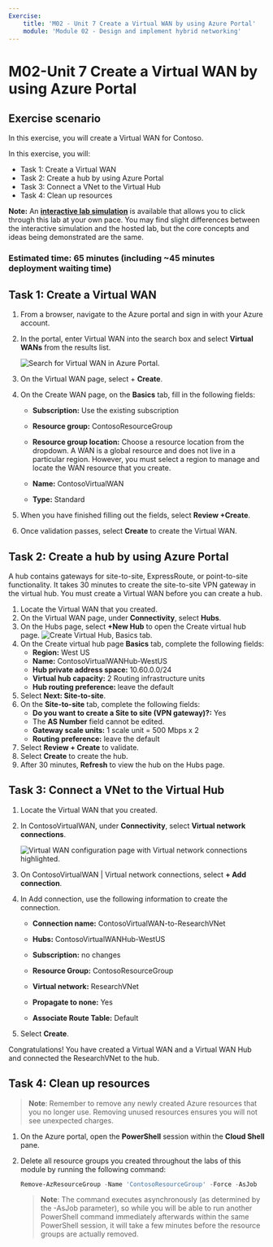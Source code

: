 ```yaml
---
Exercise:
    title: 'M02 - Unit 7 Create a Virtual WAN by using Azure Portal'
    module: 'Module 02 - Design and implement hybrid networking'
---
```


# M02-Unit 7 Create a Virtual WAN by using Azure Portal

## Exercise scenario

In this exercise, you will create a Virtual WAN for Contoso.

In this exercise, you will:

+ Task 1: Create a Virtual WAN
+ Task 2: Create a hub by using Azure Portal
+ Task 3: Connect a VNet to the Virtual Hub
+ Task 4: Clean up resources

**Note:** An **[interactive lab simulation](https://mslabs.cloudguides.com/guides/AZ-700%20Lab%20Simulation%20-%20Create%20a%20virtual%20WAN%20using%20the%20Azure%20portal)** is available that allows you to click through this lab at your own pace. You may find slight differences between the interactive simulation and the hosted lab, but the core concepts and ideas being demonstrated are the same.

### Estimated time: 65 minutes (including ~45 minutes deployment waiting time)

## Task 1: Create a Virtual WAN

1. From a browser, navigate to the Azure portal and sign in with your Azure account.

1. In the portal, enter Virtual WAN into the search box and select **Virtual WANs** from the results list.

   ![Search for Virtual WAN in Azure Portal.](../media/search-for-virtual-wan.png)

1. On the Virtual WAN page, select + **Create**.

1. On the Create WAN page, on the **Basics** tab, fill in the following fields:

   + **Subscription:** Use the existing subscription

   + **Resource group:** ContosoResourceGroup

   + **Resource group location:** Choose a resource location from the dropdown. A WAN is a global resource and does not live in a particular region. However, you must select a region to manage and locate the WAN resource that you create.

   + **Name:** ContosoVirtualWAN

   + **Type:** Standard

1. When you have finished filling out the fields, select **Review +Create**.

1. Once validation passes, select **Create** to create the Virtual WAN.

## Task 2: Create a hub by using Azure Portal

A hub contains gateways for site-to-site, ExpressRoute, or point-to-site functionality. It takes 30 minutes to create the site-to-site VPN gateway in the virtual hub. You must create a Virtual WAN before you can create a hub.

1. Locate the Virtual WAN that you created.
1. On the Virtual WAN page, under **Connectivity**, select **Hubs**.
1. On the Hubs page, select **+New Hub** to open the Create virtual hub page.
   ![Create Virtual Hub, Basics tab.](../media/create-vwan-hub.png)
1. On the Create virtual hub page **Basics** tab, complete the following fields:
   + **Region:** West US
   + **Name:** ContosoVirtualWANHub-WestUS
   + **Hub private address space:** 10.60.0.0/24
   + **Virtual hub capacity:** 2 Routing infrastructure units
   + **Hub routing preference:** leave the default
1. Select **Next: Site-to-site**.
1. On the **Site-to-site** tab, complete the following fields:
   + **Do you want to create a Site to site (VPN gateway)?:** Yes
   + The **AS Number** field cannot be edited.
   + **Gateway scale units:** 1 scale unit = 500 Mbps x 2
   + **Routing preference:** leave the default
1. Select **Review + Create** to validate.
1. Select **Create** to create the hub.
1. After 30 minutes, **Refresh** to view the hub on the Hubs page.

## Task 3: Connect a VNet to the Virtual Hub

1. Locate the Virtual WAN that you created.

1. In ContosoVirtualWAN, under **Connectivity**, select **Virtual network connections**.

   ![Virtual WAN configuration page with Virtual network connections highlighted.](../media/connect-vnet-to-virtual-hub.png)

1. On ContosoVirtualWAN | Virtual network connections, select **+ Add connection**.

1. In Add connection, use the following information to create the connection.

   + **Connection name:** ContosoVirtualWAN-to-ResearchVNet

   + **Hubs:** ContosoVirtualWANHub-WestUS

   + **Subscription:** no changes

   + **Resource Group:** ContosoResourceGroup

   + **Virtual network:** ResearchVNet

   + **Propagate to none:** Yes

   + **Associate Route Table:** Default

1. Select **Create**.

Congratulations! You have created a Virtual WAN and a Virtual WAN Hub and connected the ResearchVNet to the hub.

## Task 4: Clean up resources

   >**Note**: Remember to remove any newly created Azure resources that you no longer use. Removing unused resources ensures you will not see unexpected charges.

1. On the Azure portal, open the **PowerShell** session within the **Cloud Shell** pane.

1. Delete all resource groups you created throughout the labs of this module by running the following command:

   ```powershell
   Remove-AzResourceGroup -Name 'ContosoResourceGroup' -Force -AsJob
   ```

    >**Note**: The command executes asynchronously (as determined by the -AsJob parameter), so while you will be able to run another PowerShell command immediately afterwards within the same PowerShell session, it will take a few minutes before the resource groups are actually removed.
